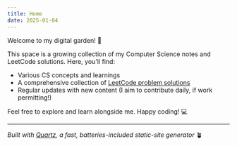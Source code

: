 ```yaml
---
title: Home
date: 2025-01-04
---
```


Welcome to my digital garden! 🌱

This space is a growing collection of my Computer Science notes and LeetCode solutions. Here, you'll find:

- Various CS concepts and learnings
- A comprehensive collection of [LeetCode problem solutions](/leetcode)
- Regular updates with new content (I aim to contribute daily, if work permitting!)

Feel free to explore and learn alongside me. Happy coding! 💻

---

*Built with [Quartz](https://quartz.jzhao.xyz/), a fast, batteries-included static-site generator* 🪴
